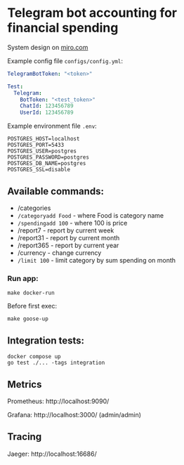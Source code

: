 # Telegram bot accounting for financial spending

System design on [miro.com](https://miro.com/app/board/uXjVPLT339I=/)

Example config file ```configs/config.yml```: 

```yaml
TelegramBotToken: "<token>"

Test:
  Telegram:
    BotToken: "<test_token>"
    ChatId: 123456789
    UserId: 123456789
```
Example environment file ```.env```:

```shell
POSTGRES_HOST=localhost
POSTGRES_PORT=5433
POSTGRES_USER=postgres
POSTGRES_PASSWORD=postgres
POSTGRES_DB_NAME=postgres
POSTGRES_SSL=disable
```
## Available commands:
- /categories
- `/categoryadd Food` - where Food is category name
- `/spendingadd 100` - where 100 is price
- /report7 - report by current week
- /report31 - report by current month
- /report365 - report by current year
- /currency - change currency
- `/limit 100` - limit category by sum spending on month
### Run app:

```
make docker-run
```

Before first exec:

```
make goose-up
```
## Integration tests:
```
docker compose up
go test ./... -tags integration
```

## Metrics

Prometheus: http://localhost:9090/

Grafana: http://localhost:3000/ (admin/admin)

## Tracing

Jaeger: http://localhost:16686/